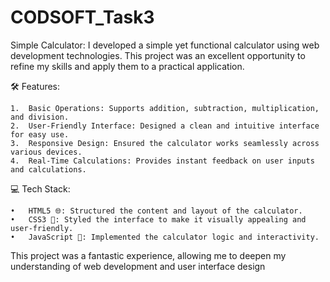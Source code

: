 # CODSOFT_Task3
Simple Calculator:
 I developed a simple yet functional calculator using web development technologies. This project was an excellent opportunity to refine my skills and apply them to a practical application.

🛠 Features:

	1.	Basic Operations: Supports addition, subtraction, multiplication, and division.
	2.	User-Friendly Interface: Designed a clean and intuitive interface for easy use.
	3.	Responsive Design: Ensured the calculator works seamlessly across various devices.
	4.	Real-Time Calculations: Provides instant feedback on user inputs and calculations.

💻 Tech Stack:

	•	HTML5 🌐: Structured the content and layout of the calculator.
	•	CSS3 🎨: Styled the interface to make it visually appealing and user-friendly.
	•	JavaScript 🚀: Implemented the calculator logic and interactivity.

This project was a fantastic experience, allowing me to deepen my understanding of web development and user interface design
